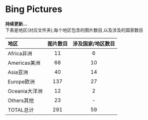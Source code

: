 # Bing Pictures

**持续更新...**  
下表是地区(对应文件夹),每个地区包含的图片数目,以及涉及的国家数目

|地区  |图片数目  |涉及国家/地区数目  |
|:--|:--:|:--:|
|Africa非洲  |11  |6|
|Americas美洲  |68  |10  |
|Asia亚洲  |40  |14  |
|Europe欧洲  |137  |27  |
|Oceania大洋洲  |12  |2  |
|Others其他  |23  |-  |
|TOTAL总计  |291  |59  |
